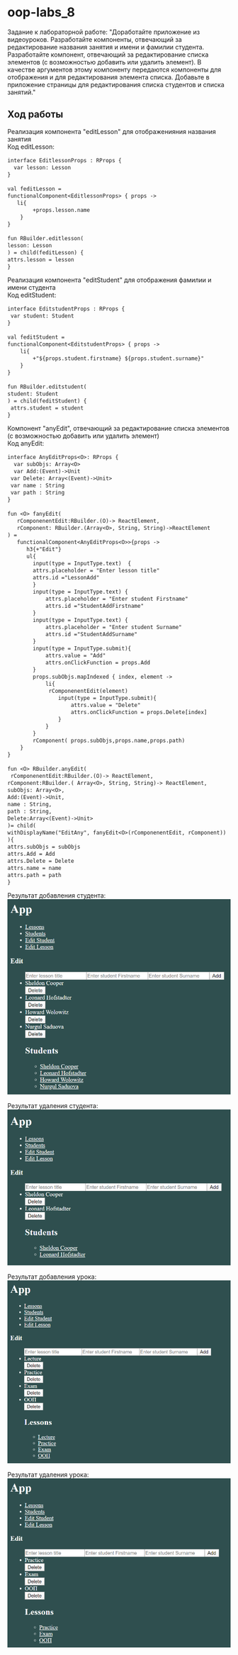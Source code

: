 # oop-labs_8
Задание к лабораторной работе: "Доработайте приложение из видеоуроков. Разработайте компоненты, отвечающий за редактирование названия занятия и имени и фамилии студента. Разработайте компонент, отвечающий за редактирование списка элементов (с возможностью добавить или удалить элемент). В качестве аргументов этому компоненту передаются компоненты для отображения и для редактирования элемента списка. Добавьте в приложение страницы для редактирования списка студентов и списка занятий." 
## Ход работы<br>

 Реализация компонента "editLesson" для отображенияния названия занятия<br>
Код editLesson:<br>

    interface EditlessonProps : RProps {
      var lesson: Lesson
    }

    val feditLesson =
    functionalComponent<EditlessonProps> { props ->
       li{
            +props.lesson.name
        }
    }

    fun RBuilder.editlesson(
    lesson: Lesson
    ) = child(feditLesson) {
    attrs.lesson = lesson
    }

 Реализация компонента "editStudent" для отображения фамилии и имени студента<br>
Код editStudent:<br>

    interface EditstudentProps : RProps {
     var student: Student
    }

    val feditStudent =
    functionalComponent<EditstudentProps> { props ->
        li{
            +"${props.student.firstname} ${props.student.surname}"
        }
    }

    fun RBuilder.editstudent(
    student: Student
    ) = child(feditStudent) {
     attrs.student = student
    }

 Компонент "anyEdit", отвечающий за редактирование списка элементов (с возможностью добавить или удалить элемент)<br>
Код anyEdit:<br>

    interface AnyEditProps<O>: RProps {
      var subObjs: Array<O>
      var Add:(Event)->Unit
     var Delete: Array<(Event)->Unit>
     var name : String
     var path : String
    }

    fun <O> fanyEdit(
       rComponenentEdit:RBuilder.(O)-> ReactElement,
       rComponent: RBuilder.(Array<O>, String, String)->ReactElement
    ) =
       functionalComponent<AnyEditProps<O>>{props ->
          h3{+"Edit"}
          ul{
            input(type = InputType.text)  {
            attrs.placeholder = "Enter lesson title"
            attrs.id ="LessonAdd"
            }
            input(type = InputType.text) {
                attrs.placeholder = "Enter student Firstname"
                attrs.id ="StudentAddFirstname"
            }
            input(type = InputType.text) {
                attrs.placeholder = "Enter student Surname"
                attrs.id ="StudentAddSurname"
            }
            input(type = InputType.submit){
                attrs.value = "Add"
                attrs.onClickFunction = props.Add
            }
            props.subObjs.mapIndexed { index, element ->
                li{
                 rComponenentEdit(element)
                    input(type = InputType.submit){
                        attrs.value = "Delete"
                        attrs.onClickFunction = props.Delete[index]
                    }
                }
            }
            rComponent( props.subObjs,props.name,props.path)
        }
    }

    fun <O> RBuilder.anyEdit(
     rComponenentEdit:RBuilder.(O)-> ReactElement,
    rComponent:RBuilder.( Array<O>, String, String)-> ReactElement,
    subObjs: Array<O>,
    Add:(Event)->Unit,
    name : String,
    path : String,
    Delete:Array<(Event)->Unit>
    )= child(
    withDisplayName("EditAny", fanyEdit<O>(rComponenentEdit, rComponent))
    ){
    attrs.subObjs = subObjs
    attrs.Add = Add
    attrs.Delete = Delete
    attrs.name = name
    attrs.path = path
    }



Результат добавления студента:
![Результат](https://github.com/Nurgul-Saduova/oop-labs/blob/lab_8/Screenshots/добавление%20студента.PNG?raw=true)

Результат удаления студента:
![Результат](https://github.com/Nurgul-Saduova/oop-labs/blob/lab_8/Screenshots/удаление%20студента.PNG?raw=true)

Результат добавления урока:
![Результат](https://github.com/Nurgul-Saduova/oop-labs/blob/lab_8/Screenshots/добавление%20урока.PNG?raw=true)

Результат удаления урока:
![Результат](https://github.com/Nurgul-Saduova/oop-labs/blob/lab_8/Screenshots/удаление%20урока.PNG?raw=true)
